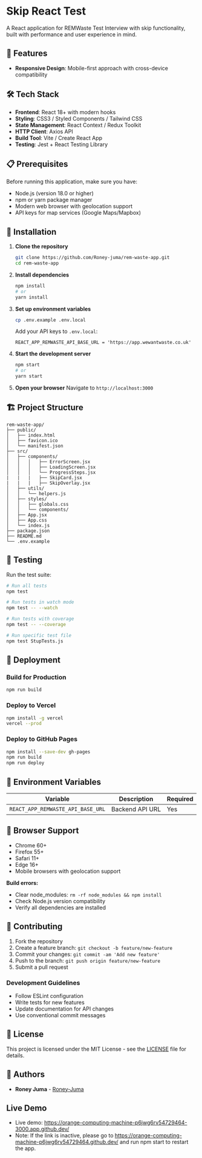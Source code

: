 # Skip React Test

A React application for REMWaste Test Interview with skip functionality, built with performance and user experience in mind.

## 🚀 Features

- **Responsive Design**: Mobile-first approach with cross-device compatibility

## 🛠️ Tech Stack

- **Frontend**: React 18+ with modern hooks
- **Styling**: CSS3 / Styled Components / Tailwind CSS
- **State Management**: React Context / Redux Toolkit
- **HTTP Client**: Axios API
- **Build Tool**: Vite / Create React App
- **Testing**: Jest + React Testing Library

## 📋 Prerequisites

Before running this application, make sure you have:

- Node.js (version 18.0 or higher)
- npm or yarn package manager
- Modern web browser with geolocation support
- API keys for map services (Google Maps/Mapbox)

## 🔧 Installation

1. **Clone the repository**
   ```bash
   git clone https://github.com/Roney-juma/rem-waste-app.git
   cd rem-waste-app
   ```

2. **Install dependencies**
   ```bash
   npm install
   # or
   yarn install
   ```

3. **Set up environment variables**
   ```bash
   cp .env.example .env.local
   ```
   
   Add your API keys to `.env.local`:
   ```env
   REACT_APP_REMWASTE_API_BASE_URL = 'https://app.wewantwaste.co.uk'
   ```

4. **Start the development server**
   ```bash
   npm start
   # or
   yarn start
   ```

5. **Open your browser**
   Navigate to `http://localhost:3000`

## 🏗️ Project Structure

```
rem-waste-app/
├── public/
│   ├── index.html
│   ├── favicon.ico
│   └── manifest.json
├── src/
│   ├── components/
│   │   │   ├── ErrorScreen.jsx
│   │   │   ├── LoadingScreen.jsx
│   │   │   └── ProgressSteps.jsx
|   |   |   ├── SkipCard.jsx
|   |   |   ├── SkipOverlay.jsx
│   ├── utils/
│   │   └── helpers.js
│   ├── styles/
│   │   ├── globals.css
│   │   └── components/
│   ├── App.jsx
│   ├── App.css
│   └── index.js
├── package.json
├── README.md
└── .env.example
```

## 🧪 Testing

Run the test suite:

```bash
# Run all tests
npm test

# Run tests in watch mode
npm test -- --watch

# Run tests with coverage
npm test -- --coverage

# Run specific test file
npm test StupTests.js
```

## 🚀 Deployment

### Build for Production

```bash
npm run build
```


### Deploy to Vercel

```bash
npm install -g vercel
vercel --prod
```

### Deploy to GitHub Pages

```bash
npm install --save-dev gh-pages
npm run build
npm run deploy
```

## 🔐 Environment Variables

| Variable | Description | Required |
|----------|-------------|----------|
| `REACT_APP_REMWASTE_API_BASE_URL` | Backend API URL | Yes |

## 📱 Browser Support

- Chrome 60+
- Firefox 55+
- Safari 11+
- Edge 16+
- Mobile browsers with geolocation support

**Build errors:**
- Clear node_modules: `rm -rf node_modules && npm install`
- Check Node.js version compatibility
- Verify all dependencies are installed

## 🤝 Contributing

1. Fork the repository
2. Create a feature branch: `git checkout -b feature/new-feature`
3. Commit your changes: `git commit -am 'Add new feature'`
4. Push to the branch: `git push origin feature/new-feature`
5. Submit a pull request

### Development Guidelines

- Follow ESLint configuration
- Write tests for new features
- Update documentation for API changes
- Use conventional commit messages

## 📄 License

This project is licensed under the MIT License - see the [LICENSE](LICENSE) file for details.

## 👥 Authors

- **Roney Juma** - [Roney-Juma](https://github.com/Roney-juma)

## Live Demo

- Live demo: https://orange-computing-machine-p6jwg6rv54729464-3000.app.github.dev/
- Note: If the link is inactive, please go to https://orange-computing-machine-p6jwg6rv54729464.github.dev/ and run npm start to restart the app.
